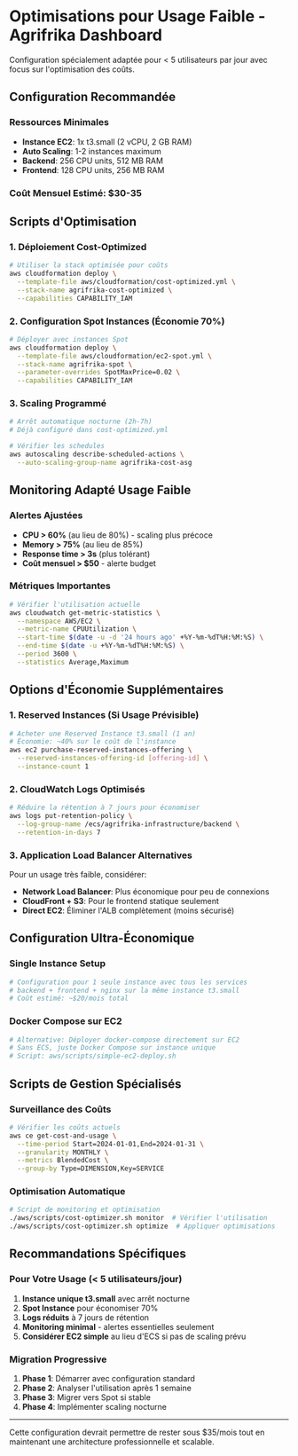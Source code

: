 # Optimisations pour Usage Faible - Agrifrika Dashboard

Configuration spécialement adaptée pour < 5 utilisateurs par jour avec focus sur l'optimisation des coûts.

## Configuration Recommandée

### Ressources Minimales
- **Instance EC2**: 1x t3.small (2 vCPU, 2 GB RAM)
- **Auto Scaling**: 1-2 instances maximum
- **Backend**: 256 CPU units, 512 MB RAM
- **Frontend**: 128 CPU units, 256 MB RAM

### Coût Mensuel Estimé: $30-35

## Scripts d'Optimisation

### 1. Déploiement Cost-Optimized
```bash
# Utiliser la stack optimisée pour coûts
aws cloudformation deploy \
  --template-file aws/cloudformation/cost-optimized.yml \
  --stack-name agrifrika-cost-optimized \
  --capabilities CAPABILITY_IAM
```

### 2. Configuration Spot Instances (Économie 70%)
```bash
# Déployer avec instances Spot
aws cloudformation deploy \
  --template-file aws/cloudformation/ec2-spot.yml \
  --stack-name agrifrika-spot \
  --parameter-overrides SpotMaxPrice=0.02 \
  --capabilities CAPABILITY_IAM
```

### 3. Scaling Programmé
```bash
# Arrêt automatique nocturne (2h-7h)
# Déjà configuré dans cost-optimized.yml

# Vérifier les schedules
aws autoscaling describe-scheduled-actions \
  --auto-scaling-group-name agrifrika-cost-asg
```

## Monitoring Adapté Usage Faible

### Alertes Ajustées
- **CPU > 60%** (au lieu de 80%) - scaling plus précoce
- **Memory > 75%** (au lieu de 85%)
- **Response time > 3s** (plus tolérant)
- **Coût mensuel > $50** - alerte budget

### Métriques Importantes
```bash
# Vérifier l'utilisation actuelle
aws cloudwatch get-metric-statistics \
  --namespace AWS/EC2 \
  --metric-name CPUUtilization \
  --start-time $(date -u -d '24 hours ago' +%Y-%m-%dT%H:%M:%S) \
  --end-time $(date -u +%Y-%m-%dT%H:%M:%S) \
  --period 3600 \
  --statistics Average,Maximum
```

## Options d'Économie Supplémentaires

### 1. Reserved Instances (Si Usage Prévisible)
```bash
# Acheter une Reserved Instance t3.small (1 an)
# Économie: ~40% sur le coût de l'instance
aws ec2 purchase-reserved-instances-offering \
  --reserved-instances-offering-id [offering-id] \
  --instance-count 1
```

### 2. CloudWatch Logs Optimisés
```bash
# Réduire la rétention à 7 jours pour économiser
aws logs put-retention-policy \
  --log-group-name /ecs/agrifrika-infrastructure/backend \
  --retention-in-days 7
```

### 3. Application Load Balancer Alternatives
Pour un usage très faible, considérer:
- **Network Load Balancer**: Plus économique pour peu de connexions
- **CloudFront + S3**: Pour le frontend statique seulement
- **Direct EC2**: Éliminer l'ALB complètement (moins sécurisé)

## Configuration Ultra-Économique

### Single Instance Setup
```bash
# Configuration pour 1 seule instance avec tous les services
# backend + frontend + nginx sur la même instance t3.small
# Coût estimé: ~$20/mois total
```

### Docker Compose sur EC2
```bash
# Alternative: Déployer docker-compose directement sur EC2
# Sans ECS, juste Docker Compose sur instance unique
# Script: aws/scripts/simple-ec2-deploy.sh
```

## Scripts de Gestion Spécialisés

### Surveillance des Coûts
```bash
# Vérifier les coûts actuels
aws ce get-cost-and-usage \
  --time-period Start=2024-01-01,End=2024-01-31 \
  --granularity MONTHLY \
  --metrics BlendedCost \
  --group-by Type=DIMENSION,Key=SERVICE
```

### Optimisation Automatique
```bash
# Script de monitoring et optimisation
./aws/scripts/cost-optimizer.sh monitor  # Vérifier l'utilisation
./aws/scripts/cost-optimizer.sh optimize  # Appliquer optimisations
```

## Recommandations Spécifiques

### Pour Votre Usage (< 5 utilisateurs/jour)

1. **Instance unique t3.small** avec arrêt nocturne
2. **Spot Instance** pour économiser 70%
3. **Logs réduits** à 7 jours de rétention
4. **Monitoring minimal** - alertes essentielles seulement
5. **Considérer EC2 simple** au lieu d'ECS si pas de scaling prévu

### Migration Progressive
1. **Phase 1**: Démarrer avec configuration standard
2. **Phase 2**: Analyser l'utilisation après 1 semaine
3. **Phase 3**: Migrer vers Spot si stable
4. **Phase 4**: Implémenter scaling nocturne

---

Cette configuration devrait  permettre de rester sous $35/mois tout en maintenant une architecture professionnelle et scalable.